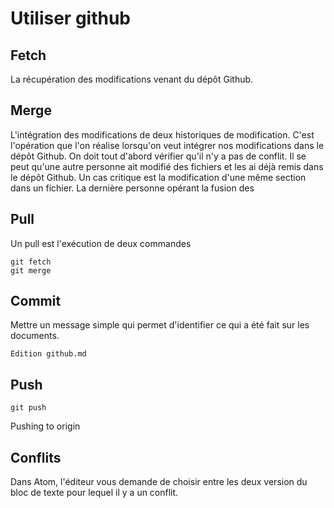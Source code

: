 # Utiliser github

## Fetch
La récupération des modifications venant du dépôt Github.

## Merge

L'intégration des modifications de deux historiques de modification.
C'est l'opération que l'on réalise lorsqu'on veut intégrer nos modifications dans le dépôt Github.
On doit tout d'abord vérifier qu'il n'y a pas de conflit.
Il se peut qu'une autre personne ait modifié des fichiers et les ai déjà remis dans le dépôt Github.
Un cas critique est la modification d'une même section dans un fichier.
La dernière personne opérant la fusion des

## Pull

Un pull est l'exécution de deux commandes

```
git fetch
git merge
```


## Commit
Mettre un message simple qui permet d'identifier ce qui a été fait sur les documents.

```
Edition github.md

```

## Push
```
git push

```
Pushing to origin


## Conflits
Dans Atom, l'éditeur vous demande de choisir entre les deux version du bloc de texte
pour lequel il y a un conflit.
